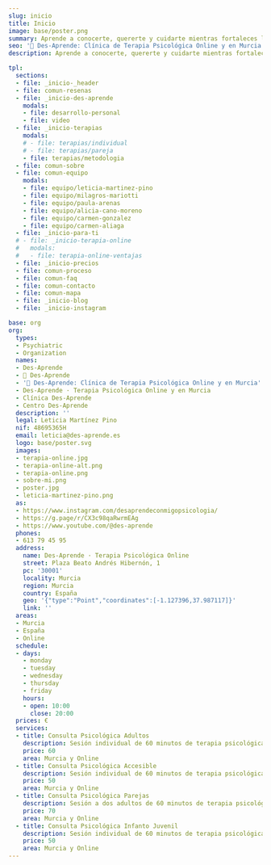 ```yaml
---
slug: inicio
title: Inicio
image: base/poster.png
summary: Aprende a conocerte, quererte y cuidarte mientras fortaleces la relación contigo misma y con los demás. Cultiva tu autoestima y crece personalmente. Estamos aquí para acompañarte en cada paso de tu crecimiento personal.
seo: '🧠 Des-Aprende: Clínica de Terapia Psicológica Online y en Murcia'
description: Aprende a conocerte, quererte y cuidarte mientras fortaleces la relación contigo misma y con los demás. ✅ Cultiva tu autoestima y crece personalmente.

tpl:
  sections:
  - file: _inicio-_header
  - file: comun-resenas
  - file: _inicio-des-aprende
    modals:
    - file: desarrollo-personal
    - file: video
  - file: _inicio-terapias
    modals:
    # - file: terapias/individual
    # - file: terapias/pareja
    - file: terapias/metodologia
  - file: comun-sobre
  - file: comun-equipo
    modals:
    - file: equipo/leticia-martinez-pino
    - file: equipo/milagros-mariotti
    - file: equipo/paula-arenas
    - file: equipo/alicia-cano-moreno
    - file: equipo/carmen-gonzalez
    - file: equipo/carmen-aliaga
  - file: _inicio-para-ti
  # - file: _inicio-terapia-online
  #   modals:
  #   - file: terapia-online-ventajas
  - file: _inicio-precios
  - file: comun-proceso
  - file: comun-faq
  - file: comun-contacto
  - file: comun-mapa
  - file: _inicio-blog
  - file: _inicio-instagram

base: org
org:
  types:
  - Psychiatric
  - Organization
  names:
  - Des-Aprende
  - 🧠 Des-Aprende
  - '🧠 Des-Aprende: Clínica de Terapia Psicológica Online y en Murcia'
  - Des-Aprende · Terapia Psicológica Online y en Murcia
  - Clínica Des-Aprende
  - Centro Des-Aprende
  description: ''
  legal: Leticia Martínez Pino
  nif: 48695365H
  email: leticia@des-aprende.es
  logo: base/poster.svg
  images:
  - terapia-online.jpg
  - terapia-online-alt.png
  - terapia-online.png
  - sobre-mi.png
  - poster.jpg
  - leticia-martinez-pino.png
  as:
  - https://www.instagram.com/desaprendeconmigopsicologia/
  - https://g.page/r/CX3c98qaRwrmEAg
  - https://www.youtube.com/@des-aprende
  phones:
  - 613 79 45 95
  address:
    name: Des-Aprende · Terapia Psicológica Online
    street: Plaza Beato Andrés Hibernón, 1
    pc: '30001'
    locality: Murcia
    region: Murcia
    country: España
    geo: '{"type":"Point","coordinates":[-1.127396,37.987117]}'
    link: ''
  areas:
  - Murcia
  - España
  - Online
  schedule:
  - days:
    - monday
    - tuesday
    - wednesday
    - thursday
    - friday
    hours:
    - open: 10:00
      close: 20:00
  prices: €
  services:
  - title: Consulta Psicológica Adultos
    description: Sesión individual de 60 minutos de terapia psicológica para adultos
    price: 60
    area: Murcia y Online
  - title: Consulta Psicológica Accesible
    description: Sesión individual de 60 minutos de terapia psicológica para estudiantes, desempleados y personas con bajos ingresos
    price: 50
    area: Murcia y Online
  - title: Consulta Psicológica Parejas
    description: Sesión a dos adultos de 60 minutos de terapia psicológica para parejas
    price: 70
    area: Murcia y Online
  - title: Consulta Psicológica Infanto Juvenil
    description: Sesión individual de 60 minutos de terapia psicológica para infantes y adolescentes
    price: 50
    area: Murcia y Online
---
```

